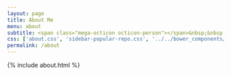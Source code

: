 ```yaml
---
layout: page
title: About Me
menu: about
subtitle: <span class="mega-octicon octicon-person"></span>&nbsp;&nbsp; I am a programmer
css: ['about.css', 'sidebar-popular-repo.css', '../../bower_components/flag-icon-css/css/flag-icon.min.css']
permalink: /about
---
```


{% include about.html %}